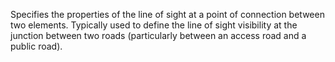 ﻿Specifies the properties of the line of sight at a point of connection between two elements. Typically used to define the line of sight visibility at the junction between two roads (particularly between an access road and a public road).